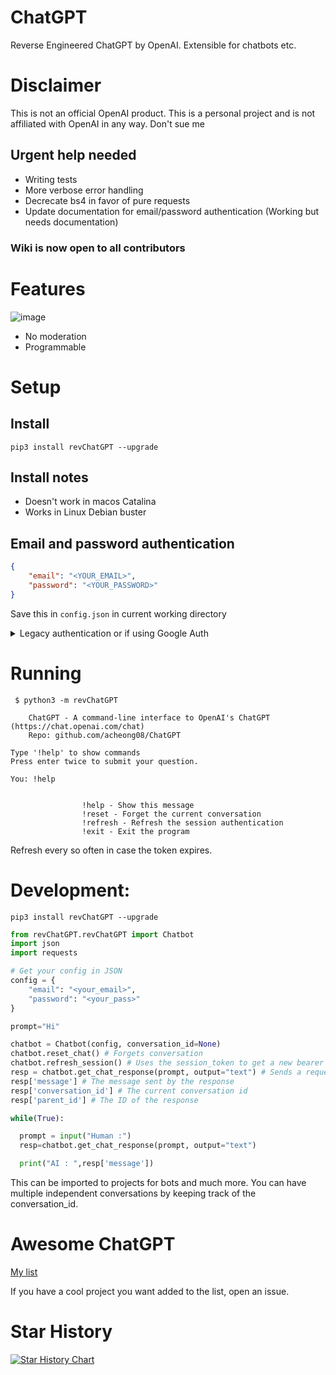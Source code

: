 # ChatGPT
Reverse Engineered ChatGPT by OpenAI. Extensible for chatbots etc.

# Disclaimer
This is not an official OpenAI product. This is a personal project and is not affiliated with OpenAI in any way. Don't sue me

## Urgent help needed
- Writing tests
- More verbose error handling
- Decrecate bs4 in favor of pure requests
- Update documentation for email/password authentication (Working but needs documentation)
### Wiki is now open to all contributors

# Features
![image](https://user-images.githubusercontent.com/36258159/205534498-acc59484-c4b4-487d-89a7-d7b884af709b.png)
- No moderation
- Programmable

# Setup
## Install
`pip3 install revChatGPT --upgrade`

## Install notes

- Doesn't work in macos Catalina
- Works in Linux Debian buster

## Email and password authentication
```json
{
    "email": "<YOUR_EMAIL>",
    "password": "<YOUR_PASSWORD>"
}
```
Save this in `config.json` in current working directory

<details>
 <summary>Legacy authentication or if using Google Auth</summary>
Go to https://chat.openai.com/chat and log in or sign up
1. Open console with `F12`
2. Open `Application` tab > Cookies
![image](https://user-images.githubusercontent.com/36258159/205494773-32ef651a-994d-435a-9f76-a26699935dac.png)
3. Copy the value for `__Secure-next-auth.session-token` and paste it into `config.json.example` under `session_token`. You do not need to fill out `Authorization`
![image](https://user-images.githubusercontent.com/36258159/205495076-664a8113-eda5-4d1e-84d3-6fad3614cfd8.png)
4. Save the modified file to `config.json` (In the current working directory)
</details>

# Running
```
 $ python3 -m revChatGPT            

    ChatGPT - A command-line interface to OpenAI's ChatGPT (https://chat.openai.com/chat)
    Repo: github.com/acheong08/ChatGPT
    
Type '!help' to show commands
Press enter twice to submit your question.

You: !help


                !help - Show this message
                !reset - Forget the current conversation
                !refresh - Refresh the session authentication
                !exit - Exit the program
```

Refresh every so often in case the token expires.



# Development:
`pip3 install revChatGPT --upgrade`
```python
from revChatGPT.revChatGPT import Chatbot
import json
import requests

# Get your config in JSON
config = {
    "email": "<your_email>",
    "password": "<your_pass>"
}

prompt="Hi"

chatbot = Chatbot(config, conversation_id=None)
chatbot.reset_chat() # Forgets conversation
chatbot.refresh_session() # Uses the session_token to get a new bearer token
resp = chatbot.get_chat_response(prompt, output="text") # Sends a request to the API and returns the response by OpenAI
resp['message'] # The message sent by the response
resp['conversation_id'] # The current conversation id
resp['parent_id'] # The ID of the response

while(True):

  prompt = input("Human :")
  resp=chatbot.get_chat_response(prompt, output="text")

  print("AI : ",resp['message'])


```
This can be imported to projects for bots and much more. You can have multiple independent conversations by keeping track of the conversation_id.

# Awesome ChatGPT
[My list](https://github.com/stars/acheong08/lists/awesome-chatgpt)

If you have a cool project you want added to the list, open an issue.

# Star History

[![Star History Chart](https://api.star-history.com/svg?repos=acheong08/ChatGPT&type=Date)](https://star-history.com/#acheong08/ChatGPT&Date)
